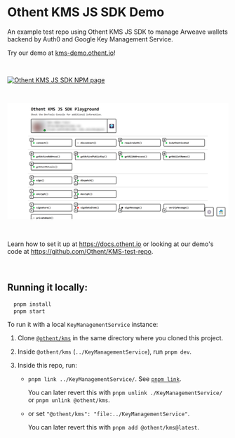 # Othent KMS JS SDK Demo

An example test repo using Othent KMS JS SDK to manage Arweave wallets backend by Auth0 and Google Key Management Service.

Try our demo at [kms-demo.othent.io](https://kms-demo.othent.io)!

<br />

[![Othent KMS JS SDK NPM page](https://img.shields.io/npm/v/%40othent%2Fkms?style=for-the-badge&color=%23CC3534)](https://www.npmjs.com/package/@othent/kms)

<br />

[![Othent KMS JS SDK NPM demo](./public/othent-kms-demo-screenshot.png)](https://kms-demo.othent.io)

<br />

Learn how to set it up at https://docs.othent.io or looking at our demo's code at https://github.com/Othent/KMS-test-repo.

<br />

## Running it locally:

```
  pnpm install
  pnpm start
```

To run it with a local `KeyManagementService` instance:

1. Clone [`@othent/kms`](https://github.com/Othent/KeyManagementService) in the same directory where you cloned this
   project.

2. Inside `@othent/kms` (`../KeyManagementService`), run `pnpm dev`.

3. Inside this repo, run:

   - `pnpm link ../KeyManagementService/`. See [`pnpm link`](https://pnpm.io/cli/link).

     You can later revert this with `pnpm unlink ./KeyManagementService/` or `pnpm unlink @othent/kms`.

   - or set `"@othent/kms": "file:../KeyManagementService"`.

     You can later revert this with `pnpm add @othent/kms@latest`.

<br />
